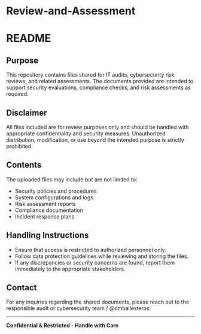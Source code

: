 # Review-and-Assessment
# README

## Purpose
This repository contains files shared for IT audits, cybersecurity risk reviews, and related assessments. The documents provided are intended to support security evaluations, compliance checks, and risk assessments as required.

## Disclaimer
All files included are for review purposes only and should be handled with appropriate confidentiality and security measures. Unauthorized distribution, modification, or use beyond the intended purpose is strictly prohibited.

## Contents
The uploaded files may include but are not limited to:
- Security policies and procedures
- System configurations and logs
- Risk assessment reports
- Compliance documentation
- Incident response plans

## Handling Instructions
- Ensure that access is restricted to authorized personnel only.
- Follow data protection guidelines while reviewing and storing the files.
- If any discrepancies or security concerns are found, report them immediately to the appropriate stakeholders.

## Contact
For any inquiries regarding the shared documents, please reach out to the responsible audit or cybersecurity team / @dmballesteros.

---
**Confidential & Restricted - Handle with Care**

